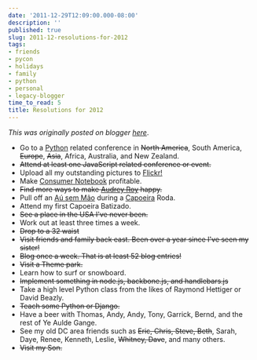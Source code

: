 ```yaml
---
date: '2011-12-29T12:09:00.000-08:00'
description: ''
published: true
slug: 2011-12-resolutions-for-2012
tags:
- friends
- pycon
- holidays
- family
- python
- personal
- legacy-blogger
time_to_read: 5
title: Resolutions for 2012
---
```


*This was originally posted on blogger [here](https://pydanny.blogspot.com/2011/12/resolutions-for-2012.html)*.<ul><li>Go to a <a href="http://python.org/">Python</a> related conference in <strike>North America</strike>, South America, <strike>Europe</strike>, <strike>Asia</strike>, Africa, Australia, and New Zealand.</li><li><strike>Attend at least one JavaScript related conference or event.</strike></li><li>Upload all my outstanding pictures to <a href="http://www.flickr.com/photos/pydanny">Flickr!</a></li><li>Make <a href="http://consumernotebook.com/">Consumer Notebook</a> profitable.</li><li><strike>Find more ways to make <a href="http://twitter.com/audreyr">Audrey Roy</a> happy.</strike></li><li>Pull off an <a href="http://en.wikipedia.org/wiki/Aerial_cartwheel">Aú sem Mão</a> during a <a href="http://en.wikipedia.org/wiki/Capoeira">Capoeira</a> Roda.</li><li>Attend my first Capoeira Batizado.</li><li><strike>See a place in the USA I've never been.</strike></li><li>Work out at least three times a week.</li><li><strike>Drop to a 32 waist</strike></li><li><strike>Visit friends and family back east. Been over a year since I've seen my sister!</strike></li><li><strike>Blog once a week. That is at least 52 blog entries!</strike></li><li><strike>Visit a Theme park.</strike></li><li>Learn how to surf or snowboard.</li><li><strike>Implement something in node.js, backbone.js, and handlebars.js</strike></li><li>Take a high level Python class from the likes of Raymond Hettiger or David Beazly.</li><li><strike>Teach some Python or Django.</strike></li><li>Have a beer with Thomas, Andy, Andy, Tony, Garrick, Bernd, and the rest of Ye Aulde Gange.</li><li>See my old DC area friends such as <strike>Eric, Chris, Steve, Beth</strike>, Sarah, Daye, Renee, Kenneth, Leslie, <strike>Whitney, Dave</strike>, and many others.</li><li><strike>Visit my Son.</strike></li></ul>